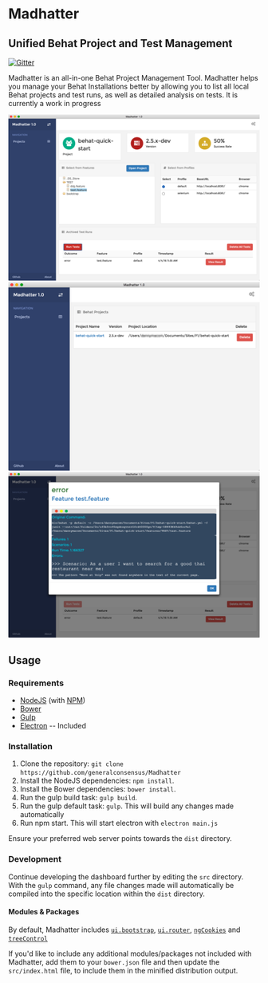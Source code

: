 # Madhatter 
## Unified Behat Project and Test Management
[![Gitter](https://badges.gitter.im/generalconsensus/Madhatter.svg)](https://gitter.im/generalconsensus/Madhatter?utm_source=badge&utm_medium=badge&utm_campaign=pr-badge)

Madhatter is an all-in-one Behat Project Management Tool. Madhatter helps you manage your Behat Installations better by allowing you to list all local Behat projects and test runs, as well as detailed analysis on tests. It is currently a work in progress

![Project Page](/img/demo_1.png "Project Page")
![Project Listing](/img/demo_2.png "Project Listing")
![Feature Output](/img/demo_3.png "Feature Output")

## Usage
### Requirements
* [NodeJS](http://nodejs.org/) (with [NPM](https://www.npmjs.org/))
* [Bower](http://bower.io)
* [Gulp](http://gulpjs.com)
* [Electron](http://electron.atom.io) -- Included

### Installation
1. Clone the repository: `git clone https://github.com/generalconsensus/Madhatter`
2. Install the NodeJS dependencies: `npm install`.
3. Install the Bower dependencies: `bower install`.
4. Run the gulp build task: `gulp build`.
5. Run the gulp default task: `gulp`. This will build any changes made automatically
6. Run npm start. This will start electron with `electron main.js`

Ensure your preferred web server points towards the `dist` directory.

### Development
Continue developing the dashboard further by editing the `src` directory. With the `gulp` command, any file changes made will automatically be compiled into the specific location within the `dist` directory.

#### Modules & Packages
By default, Madhatter includes [`ui.bootstrap`](http://angular-ui.github.io/bootstrap/), [`ui.router`](https://github.com/angular-ui/ui-router), [`ngCookies`](https://docs.angularjs.org/api/ngCookies) and [`treeControl`](https://wix.github.io/angular-tree-control/)

If you'd like to include any additional modules/packages not included with Madhatter, add them to your `bower.json` file and then update the `src/index.html` file, to include them in the minified distribution output.


